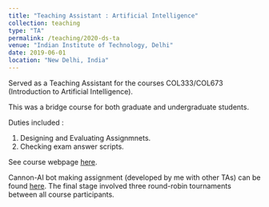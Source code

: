 ```yaml
---
title: "Teaching Assistant : Artificial Intelligence"
collection: teaching
type: "TA"
permalink: /teaching/2020-ds-ta
venue: "Indian Institute of Technology, Delhi"
date: 2019-06-01
location: "New Delhi, India"
---
```


Served as a Teaching Assistant for the courses COL333/COL673 (Introduction to Artificial Intelligence).

This was a bridge course for both graduate and undergraduate students.

Duties included :
1. Designing and Evaluating Assignmnets.
2. Checking exam answer scripts.

See course webpage [here](http://www.cse.iitd.ac.in/~mausam/courses/col333/autumn2019/).

Cannon-AI bot making assignment (developed by me with other TAs) can be found [here](https://github.com/goelShashank007/Cannon-AI).
The final stage involved three round-robin tournaments between all course participants.

